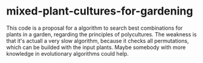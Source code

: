# mixed-plant-cultures-for-gardening
This code is a proposal for a algorithm to search best combinations for plants in a garden, regarding the principles of polycultures.
The weakness is that it's actuall a very slow algorithm, because it checks all permutations, which can be builded with the input plants.
Maybe somebody with more knowledge in evolutionary algorithms could help.
